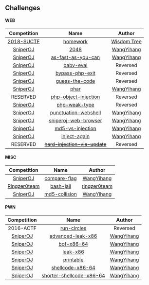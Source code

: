 ## Challenges

#### WEB
| Competition | Name | Author |
| :--: | :--: | :-----: |
| [2018-SUCTF](http://suctf.xctf.org.cn/) |[homework](web/2018-suctf-homework)|[Wisdom Tree](https://laworigin.github.io/)|
| [SniperOJ](https://www.sniperoj.com/) |[2048](web/2048)|[WangYihang](https://github.com/WangYihang)|
| [SniperOJ](https://www.sniperoj.com/) |[as-fast-as-you-can](web/as-fast-as-you-can)|[WangYihang](https://github.com/WangYihang)|
| [SniperOJ](https://www.sniperoj.com/) |[baby-eval](web/baby-eval)|Reversed|
| [SniperOJ](https://www.sniperoj.com/) |[bypass-php-exit](web/bypass-php-exit)|Reversed|
| [SniperOJ](https://www.sniperoj.com/) |[guess-the-code](web/guess-the-code)|Reversed|
| [SniperOJ](https://www.sniperoj.com/) |[phar](web/phar)|[WangYihang](https://github.com/WangYihang)|
| RESERVED |[php-object-injection](web/php-object-injection)|Reversed|
| [SniperOJ](https://www.sniperoj.com/) |[php-weak-type](web/php-weak-type)|Reversed|
| [SniperOJ](https://www.sniperoj.com/) |[punctuation-webshell](web/punctuation-webshell)|[WangYihang](https://github.com/WangYihang)|
| [SniperOJ](https://www.sniperoj.com/) |[sniperoj-web-browser](web/sniperoj-web-browser)|[WangYihang](https://github.com/WangYihang)|
| [SniperOJ](https://www.sniperoj.com/) |[md5-vs-injection](web/md5-vs-injection)|[WangYihang](https://github.com/WangYihang)|
| [SniperOJ](https://www.sniperoj.com/) |[inject-again](web/inject-again)|[WangYihang](https://github.com/WangYihang)|
| RESERVED |~~[hard-injection-via-update](web/hard-injection-via-update)~~|Reversed|

#### MISC
| Competition | Name | Author |
| :--: | :--: | :-----: |
| [SniperOJ](https://www.sniperoj.com/) |[compare-flag](misc/compare-flag)|[WangYihang](https://github.com/WangYihang)|
| [Ringzer0team](https://ringzer0team.com/challenges) |[bash-jail](misc/bash-jail)|[ringzer0team]( https://ringzer0team.com/)|
| [SniperOJ](https://www.sniperoj.com/) |[md5-collision](misc/md5-collision)|[WangYihang](https://github.com/WangYihang)|

#### PWN
| Competition | Name | Author |
| :--: | :--: | :-----: |
| 2016-ACTF |[run-circles](pwn/actf-run-circles)|Reversed|
| [SniperOJ](https://www.sniperoj.com/) |[advanced-leak-x86](pwn/advanced-leak-x86)|[WangYihang](https://github.com/WangYihang)|
| [SniperOJ](https://www.sniperoj.com/) |[bof-x86-64](pwn/bof-x86-64)|[WangYihang](https://github.com/WangYihang)|
| [SniperOJ](https://www.sniperoj.com/) |[leak-x86](pwn/leak-x86)|[WangYihang](https://github.com/WangYihang)|
| [SniperOJ](https://www.sniperoj.com/) |[printable](pwn/printable)|[WangYihang](https://github.com/WangYihang)|
| [SniperOJ](https://www.sniperoj.com/) |[shellcode-x86-64](pwn/shellcode-x86-64)|[WangYihang](https://github.com/WangYihang)|
| [SniperOJ](https://www.sniperoj.com/) |[shorter-shellcode-x86-64](pwn/shorter-shellcode-x86-64)|[WangYihang](https://github.com/WangYihang)|

